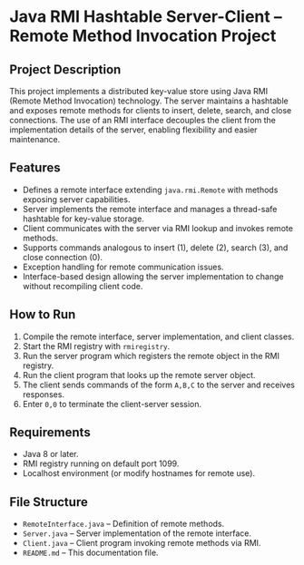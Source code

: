 # Java RMI Hashtable Server-Client – Remote Method Invocation Project

## Project Description
This project implements a distributed key-value store using Java RMI (Remote Method Invocation) technology. The server maintains a hashtable and exposes remote methods for clients to insert, delete, search, and close connections. The use of an RMI interface decouples the client from the implementation details of the server, enabling flexibility and easier maintenance.

## Features
- Defines a remote interface extending `java.rmi.Remote` with methods exposing server capabilities.
- Server implements the remote interface and manages a thread-safe hashtable for key-value storage.
- Client communicates with the server via RMI lookup and invokes remote methods.
- Supports commands analogous to insert (1), delete (2), search (3), and close connection (0).
- Exception handling for remote communication issues.
- Interface-based design allowing the server implementation to change without recompiling client code.

## How to Run
1. Compile the remote interface, server implementation, and client classes.
2. Start the RMI registry with `rmiregistry`.
3. Run the server program which registers the remote object in the RMI registry.
4. Run the client program that looks up the remote server object.
5. The client sends commands of the form `A,B,C` to the server and receives responses.
6. Enter `0,0` to terminate the client-server session.

## Requirements
- Java 8 or later.
- RMI registry running on default port 1099.
- Localhost environment (or modify hostnames for remote use).

## File Structure
- `RemoteInterface.java` – Definition of remote methods.
- `Server.java` – Server implementation of the remote interface.
- `Client.java` – Client program invoking remote methods via RMI.
- `README.md` – This documentation file.
